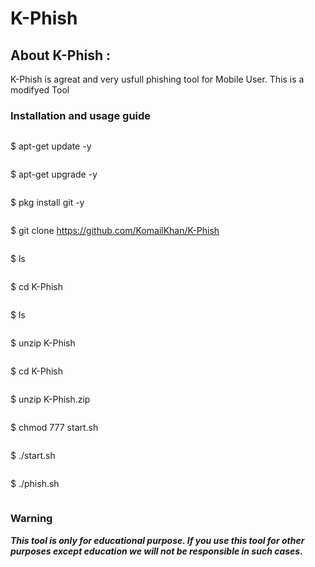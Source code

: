 # K-Phish

## About K-Phish :

K-Phish is agreat and very usfull phishing tool for Mobile User. This is a modifyed Tool

### Installation and usage guide
```
```
$ apt-get update -y
```
```
$ apt-get upgrade -y
```
```
$ pkg install git -y
```
```
$ git clone https://github.com/KomailKhan/K-Phish
```
```
$ ls
```
```
$ cd K-Phish
```
```
$ ls
```
```
$ unzip K-Phish
```
```
$ cd K-Phish
```
```
$ unzip K-Phish.zip
```
```
$ chmod 777 start.sh
```
```
$ ./start.sh
```
```
$ ./phish.sh
```
```

### Warning

***This tool is only for educational purpose. If you use this tool for other purposes except education we will not be responsible in such cases.***




